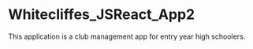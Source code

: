 # Whitecliffes_JSReact_App2
This application is a club management app for entry year high schoolers.

